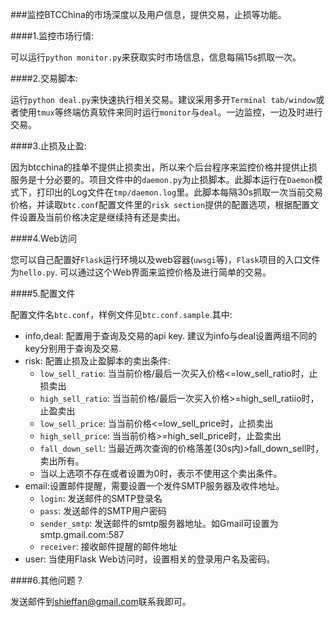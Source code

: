 ###监控BTCChina的市场深度以及用户信息，提供交易，止损等功能。

####1.监控市场行情:

可以运行`python monitor.py`来获取实时市场信息，信息每隔15s抓取一次。

####2.交易脚本: 

运行`python deal.py`来快速执行相关交易。建议采用多开`Terminal tab/window`或者使用`tmux`等终端仿真软件来同时运行`monitor`与`deal`。一边监控，一边及时进行交易。

####3.止损及止盈:

因为btcchina的挂单不提供止损卖出，所以来个后台程序来监控价格并提供止损服务是十分必要的。项目文件中的`daemon.py`为止损脚本。此脚本运行在`Daemon`模式下，打印出的Log文件在`tmp/daemon.log`里。此脚本每隔30s抓取一次当前交易价格，并读取`btc.conf`配置文件里的`risk section`提供的配置选项，根据配置文件设置及当前价格决定是继续持有还是卖出。

####4.Web访问

您可以自己配置好`Flask`运行环境以及web容器(`uwsgi`等)，`Flask`项目的入口文件为`hello.py`. 可以通过这个Web界面来监控价格及进行简单的交易。

####5.配置文件

配置文件名`btc.conf`，样例文件见`btc.conf.sample`.其中:

+ info,deal: 配置用于查询及交易的api key. 建议为info与deal设置两组不同的key分别用于查询及交易.
+ risk: 配置止损及止盈脚本的卖出条件:
  + `low_sell_ratio`: 当当前价格/最后一次买入价格<=low_sell_ratio时，止损卖出
  + `high_sell_ratio`: 当当前价格/最后一次买入价格>=high_sell_ratiio时，止盈卖出
  + `low_sell_price`: 当当前价格<=low_sell_price时，止损卖出
  + `high_sell_price`: 当当前价格>=high_sell_price时，止盈卖出
  + `fall_down_sell`: 当最近两次查询的价格落差(30s内)>fall_down_sell时，卖出所有。
  + 当以上选项不存在或者设置为0时，表示不使用这个卖出条件。
+ email:设置邮件提醒，需要设置一个发件SMTP服务器及收件地址。
  + `login`: 发送邮件的SMTP登录名
  + `pass`: 发送邮件的SMTP用户密码
  + `sender_smtp`: 发送邮件的smtp服务器地址。如Gmail可设置为smtp.gmail.com:587
  + `receiver`: 接收邮件提醒的邮件地址
+ user: 当使用Flask Web访问时，设置相关的登录用户名及密码。

####6.其他问题？

发送邮件到[shieffan@gmail.com](mailto:shieffan@gmail.com)联系我即可。

